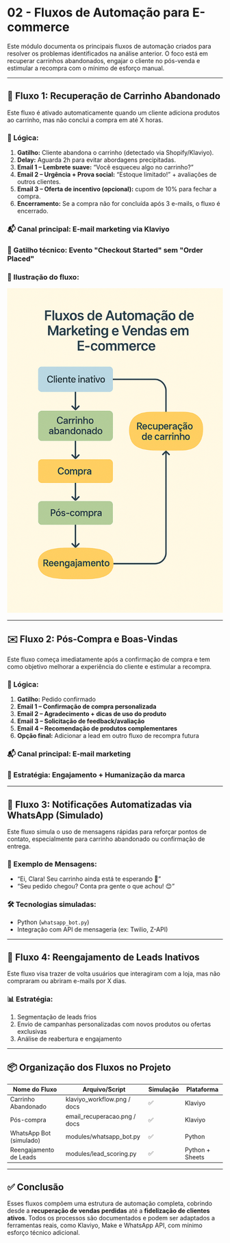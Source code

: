 # 02 - Fluxos de Automação para E-commerce

Este módulo documenta os principais fluxos de automação criados para resolver os problemas identificados na análise anterior. O foco está em recuperar carrinhos abandonados, engajar o cliente no pós-venda e estimular a recompra com o mínimo de esforço manual.

---

## 🔁 Fluxo 1: Recuperação de Carrinho Abandonado

Este fluxo é ativado automaticamente quando um cliente adiciona produtos ao carrinho, mas não conclui a compra em até X horas.

### 🧩 Lógica:

1. **Gatilho:** Cliente abandona o carrinho (detectado via Shopify/Klaviyo).
2. **Delay:** Aguarda 2h para evitar abordagens precipitadas.
3. **Email 1 – Lembrete suave:** “Você esqueceu algo no carrinho?”
4. **Email 2 – Urgência + Prova social:** “Estoque limitado!” + avaliações de outros clientes.
5. **Email 3 – Oferta de incentivo (opcional):** cupom de 10% para fechar a compra.
6. **Encerramento:** Se a compra não for concluída após 3 e-mails, o fluxo é encerrado.

### 📬 Canal principal: E-mail marketing via Klaviyo  
### 🛒 Gatilho técnico: Evento "Checkout Started" sem "Order Placed"

### 📸 Ilustração do fluxo:

<p align="center">
  <img src="../assets/screenshots/fluxo_automacao_ecommerce.png" alt="Fluxo de Automação de E-commerce" width="700"/>
</p>

---

## ✉️ Fluxo 2: Pós-Compra e Boas-Vindas

Este fluxo começa imediatamente após a confirmação de compra e tem como objetivo melhorar a experiência do cliente e estimular a recompra.

### 🔗 Lógica:

1. **Gatilho:** Pedido confirmado
2. **Email 1 – Confirmação de compra personalizada**
3. **Email 2 – Agradecimento + dicas de uso do produto**
4. **Email 3 – Solicitação de feedback/avaliação**
5. **Email 4 – Recomendação de produtos complementares**
6. **Opção final:** Adicionar a lead em outro fluxo de recompra futura

### 📬 Canal principal: E-mail marketing  
### 🎯 Estratégia: Engajamento + Humanização da marca

---

## 🤖 Fluxo 3: Notificações Automatizadas via WhatsApp (Simulado)

Este fluxo simula o uso de mensagens rápidas para reforçar pontos de contato, especialmente para carrinho abandonado ou confirmação de entrega.

### 💬 Exemplo de Mensagens:

- “Ei, Clara! Seu carrinho ainda está te esperando 💛”
- “Seu pedido chegou? Conta pra gente o que achou! 😊”

### 🛠️ Tecnologias simuladas:

- Python (`whatsapp_bot.py`)
- Integração com API de mensageria (ex: Twilio, Z-API)

---

## 🧠 Fluxo 4: Reengajamento de Leads Inativos

Este fluxo visa trazer de volta usuários que interagiram com a loja, mas não compraram ou abriram e-mails por X dias.

### 📊 Estratégia:

1. Segmentação de leads frios
2. Envio de campanhas personalizadas com novos produtos ou ofertas exclusivas
3. Análise de reabertura e engajamento

---

## 📦 Organização dos Fluxos no Projeto

| Nome do Fluxo               | Arquivo/Script                   | Simulação | Plataforma |
|----------------------------|----------------------------------|-----------|------------|
| Carrinho Abandonado        | klaviyo_workflow.png / docs      | ✅        | Klaviyo    |
| Pós-compra                 | email_recuperacao.png / docs     | ✅        | Klaviyo    |
| WhatsApp Bot (simulado)    | modules/whatsapp_bot.py          | ✅        | Python     |
| Reengajamento de Leads     | modules/lead_scoring.py          | ✅        | Python + Sheets |

---

## ✅ Conclusão

Esses fluxos compõem uma estrutura de automação completa, cobrindo desde a **recuperação de vendas perdidas** até a **fidelização de clientes ativos**. Todos os processos são documentados e podem ser adaptados a ferramentas reais, como Klaviyo, Make e WhatsApp API, com mínimo esforço técnico adicional.
